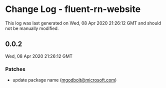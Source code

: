 # Change Log - fluent-rn-website

This log was last generated on Wed, 08 Apr 2020 21:26:12 GMT and should not be manually modified.

## 0.0.2
Wed, 08 Apr 2020 21:26:12 GMT

### Patches

- update package name (mgodbolt@microsoft.com)